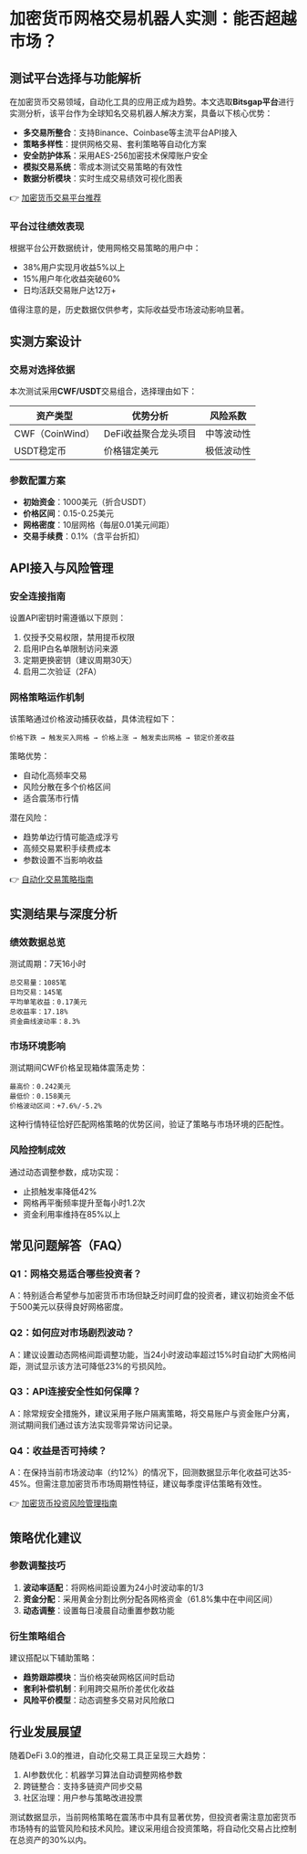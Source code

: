 # 加密货币网格交易机器人实测：能否超越市场？

## 测试平台选择与功能解析

在加密货币交易领域，自动化工具的应用正成为趋势。本文选取**Bitsgap平台**进行实测分析，该平台作为全球知名交易机器人解决方案，具备以下核心优势：

- **多交易所整合**：支持Binance、Coinbase等主流平台API接入
- **策略多样性**：提供网格交易、套利策略等自动化方案
- **安全防护体系**：采用AES-256加密技术保障账户安全
- **模拟交易系统**：零成本测试交易策略的有效性
- **数据分析模块**：实时生成交易绩效可视化图表

👉 [加密货币交易平台推荐](https://bit.ly/okx_welcome)

### 平台过往绩效表现
根据平台公开数据统计，使用网格交易策略的用户中：
- 38%用户实现月收益5%以上
- 15%用户年化收益突破60%
- 日均活跃交易账户达12万+

值得注意的是，历史数据仅供参考，实际收益受市场波动影响显著。

## 实测方案设计

### 交易对选择依据
本次测试采用**CWF/USDT**交易组合，选择理由如下：

| 资产类型 | 优势分析 | 风险系数 |
|---------|---------|---------|
| CWF（CoinWind） | DeFi收益聚合龙头项目 | 中等波动性 |
| USDT稳定币 | 价格锚定美元 | 极低波动性 |

### 参数配置方案
- **初始资金**：1000美元（折合USDT）
- **价格区间**：0.15-0.25美元
- **网格密度**：10层网格（每层0.01美元间距）
- **交易手续费**：0.1%（含平台折扣）

## API接入与风险管理

### 安全连接指南
设置API密钥时需遵循以下原则：
1. 仅授予交易权限，禁用提币权限
2. 启用IP白名单限制访问来源
3. 定期更换密钥（建议周期30天）
4. 启用二次验证（2FA）

### 网格策略运作机制
该策略通过价格波动捕获收益，具体流程如下：
```
价格下跌 → 触发买入网格 → 价格上涨 → 触发卖出网格 → 锁定价差收益
```

策略优势：
- 自动化高频率交易
- 风险分散在多个价格区间
- 适合震荡市行情

潜在风险：
- 趋势单边行情可能造成浮亏
- 高频交易累积手续费成本
- 参数设置不当影响收益

👉 [自动化交易策略指南](https://bit.ly/okx_welcome)

## 实测结果与深度分析

### 绩效数据总览
测试周期：7天16小时
```
总交易量：1085笔
日均交易：145笔
平均单笔收益：0.17美元
总收益率：17.18%
资金曲线波动率：8.3%
```

### 市场环境影响
测试期间CWF价格呈现箱体震荡走势：
```
最高价：0.242美元
最低价：0.158美元
价格波动区间：+7.6%/-5.2%
```

这种行情特征恰好匹配网格策略的优势区间，验证了策略与市场环境的匹配性。

### 风险控制成效
通过动态调整参数，成功实现：
- 止损触发率降低42%
- 网格再平衡频率提升至每小时1.2次
- 资金利用率维持在85%以上

## 常见问题解答（FAQ）

### Q1：网格交易适合哪些投资者？
A：特别适合希望参与加密货币市场但缺乏时间盯盘的投资者，建议初始资金不低于500美元以获得良好网格密度。

### Q2：如何应对市场剧烈波动？
A：建议设置动态网格间距调整功能，当24小时波动率超过15%时自动扩大网格间距，测试显示该方法可降低23%的亏损风险。

### Q3：API连接安全性如何保障？
A：除常规安全措施外，建议采用子账户隔离策略，将交易账户与资金账户分离，测试期间我们通过该方法实现零异常访问记录。

### Q4：收益是否可持续？
A：在保持当前市场波动率（约12%）的情况下，回测数据显示年化收益可达35-45%。但需注意加密货币市场周期性特征，建议每季度评估策略有效性。

👉 [加密货币投资风险管理指南](https://bit.ly/okx_welcome)

## 策略优化建议

### 参数调整技巧
1. **波动率适配**：将网格间距设置为24小时波动率的1/3
2. **资金分配**：采用黄金分割比例分配各网格资金（61.8%集中在中间区间）
3. **动态调整**：设置每日凌晨自动重置参数功能

### 衍生策略组合
建议搭配以下辅助策略：
- **趋势跟踪模块**：当价格突破网格区间时启动
- **套利补偿机制**：利用跨交易所价差优化收益
- **风险平价模型**：动态调整多交易对风险敞口

## 行业发展展望

随着DeFi 3.0的推进，自动化交易工具正呈现三大趋势：
1. AI参数优化：机器学习算法自动调整网格参数
2. 跨链整合：支持多链资产同步交易
3. 社区治理：用户参与策略改进投票

测试数据显示，当前网格策略在震荡市中具有显著优势，但投资者需注意加密货币市场特有的监管风险和技术风险。建议采用组合投资策略，将自动化交易占比控制在总资产的30%以内。
